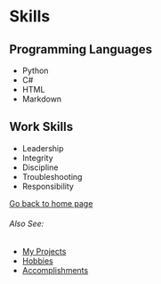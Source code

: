 # Skills

## Programming Languages
* Python
* C#
* HTML
* Markdown

## Work Skills
* Leadership
* Integrity
* Discipline
* Troubleshooting
* Responsibility

[Go back to home page](./README.md)

###### *Also See:*
* [My Projects](./my_projects.md)
* [Hobbies](./hobby.md)
* [Accomplishments](./accomplishments.md)
